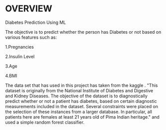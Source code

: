# OVERVIEW

Diabetes Prediction Using ML

The objective is to predict whether the person has Diabetes or not based on various features such as:

1.Pregnancies

2.Insulin Level

3.Age

4.BMI

The data set that has used in this project has taken from the kaggle . "This dataset is originally from the National Institute of Diabetes and Digestive and Kidney Diseases. The objective of the dataset is to diagnostically predict whether or not a patient has diabetes, based on certain diagnostic measurements included in the dataset. Several constraints were placed on the selection of these instances from a larger database. In particular, all patients here are females at least 21 years old of Pima Indian heritage." and used a simple random forest classifier.
